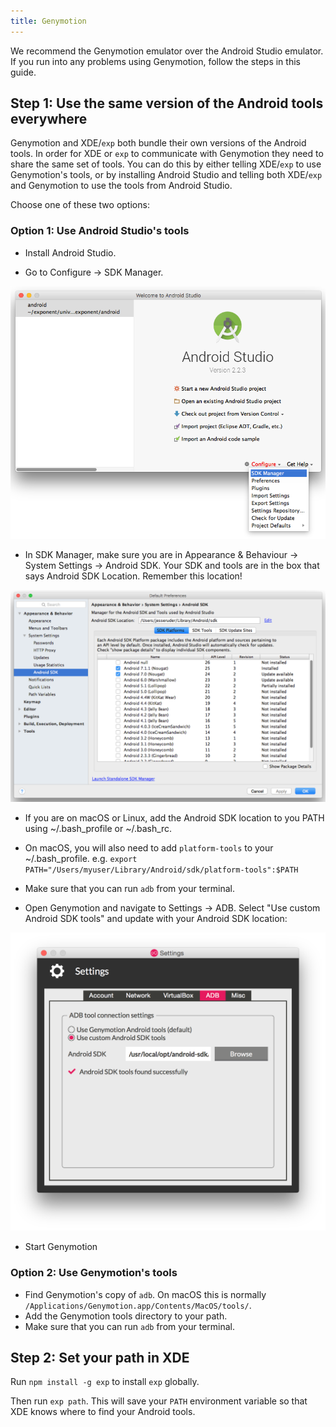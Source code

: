 ```yaml
---
title: Genymotion
---
```


We recommend the Genymotion emulator over the Android Studio emulator. If you run into any problems using Genymotion, follow the steps in this guide.

## Step 1: Use the same version of the Android tools everywhere

Genymotion and XDE/`exp` both bundle their own versions of the Android tools. In order for XDE or `exp` to communicate with Genymotion they need to share the same set of tools. You can do this by either telling XDE/`exp` to use Genymotion's tools, or by installing Android Studio and telling both XDE/`exp` and Genymotion to use the tools from Android Studio.

Choose one of these two options:

### Option 1: Use Android Studio's tools

-   Install Android Studio.

-   Go to Configure -> SDK Manager.

[![Configure SDK](./genymotion-configure-sdk.png)](/_images/genymotion-configure-sdk.png)

-   In SDK Manager, make sure you are in Appearance & Behaviour -> System Settings -> Android SDK.
   Your SDK and tools are in the box that says Android SDK Location. Remember this location!

[![Android SDK location](./genymotion-android-sdk-location.png)](/_images/genymotion-android-sdk-location.png)

-   If you are on macOS or Linux, add the Android SDK location to you PATH using ~/.bash_profile or ~/.bash_rc.

-   On macOS, you will also need to add `platform-tools` to your ~/.bash_profile. e.g. `export PATH="/Users/myuser/Library/Android/sdk/platform-tools":$PATH`

-   Make sure that you can run `adb` from your terminal.

-   Open Genymotion and navigate to Settings -> ADB. Select "Use custom Android SDK tools" and update with your Android SDK location:

[![](./genymotion-android-tools.png)](/_images/genymotion-android-tools.png)

-   Start Genymotion

### Option 2: Use Genymotion's tools

-   Find Genymotion's copy of `adb`. On macOS this is normally `/Applications/Genymotion.app/Contents/MacOS/tools/`.
-   Add the Genymotion tools directory to your path.
-   Make sure that you can run `adb` from your terminal.

## Step 2: Set your path in XDE

Run `npm install -g exp` to install `exp` globally.

Then run `exp path`. This will save your `PATH` environment variable so that XDE knows where to find your Android tools.
